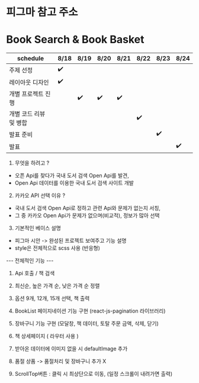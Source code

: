 # 피그마 참고 주소


# Book Search & Book Basket

| schedule | 8/18 | 8/19 | 8/20 | 8/21 | 8/22 | 8/23 | 8/24 |
| ----- | ----- | ----- | ----- | ----- | ----- | ----- | ----- | 
| 주제 선정 | :heavy_check_mark: |  |  |  |  |  |  |
| 레이아웃 디자인 | :heavy_check_mark: |  |  |  |  |  |  |
| 개별 프로젝트 진행 |  | :heavy_check_mark: | :heavy_check_mark: | :heavy_check_mark: |  |  |  |
| 개별 코드 리뷰 및 병합 |  |  |  |  | :heavy_check_mark: |  |  |
| 발표 준비 |  |  |  |  |  | :heavy_check_mark: |  |
| 발표 |  |  |  |  |  |  | :heavy_check_mark: |


01. 무엇을 하려고 ? 
 - 오픈 Api를 찾다가 국내 도서 검색 Open Api를 발견,
 - Open Api 데이터를 이용한 국내 도서 검색 사이트 개발

02. 카카오 API 선택 이유 ?
 - 국내 도서 검색 Open Api로 정하고 관련 Api와 문제가 없는지 서칭, 
 - 그 중 카카오 Open Api가 문제가 없으며(비교적), 정보가 많아 선택

03. 기본적인 베이스 설명 
 - 피그마 시안 -> 완성된 프로젝트 보여주고 기능 설명   
 - style은 전체적으로 scss 사용 (반응형)
   
--- 전체적인 기능 ---

1. Api 호출 / 책 검색 
2. 최신순, 높은 가격 순, 낮은 가격 순 정렬 
3. 옵션 9개, 12개, 15개 선택, 책 출력 
4. BookList 페이지네이션 기능 구현 (react-js-pagination 라이브러리)
5. 장바구니 기능 구현 (모달창, 책 데이터, 토탈 주문 금액, 삭제, 닫기)
6. 책 상세페이지 ( 라우터 사용 )

7. 받아온 데이터에 이미지 없을 시 defaultImage 추가 
8. 품절 상품 -> 품절처리 및 장바구니 추가 X 
9. ScrollTop버튼 : 클릭 시 최상단으로 이동, (일정 스크롤이 내려가면 출력)
